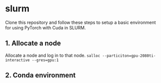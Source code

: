 # slurm

Clone this repository and follow these steps to setup a basic environment for using PyTorch with Cuda in SLURM.

## 1. Allocate a node
Allocate a node and log in to that node.
``` salloc --particiton=gpu-2080ti-interactive --gres=gpu:1  ```

## 2. Conda environment

